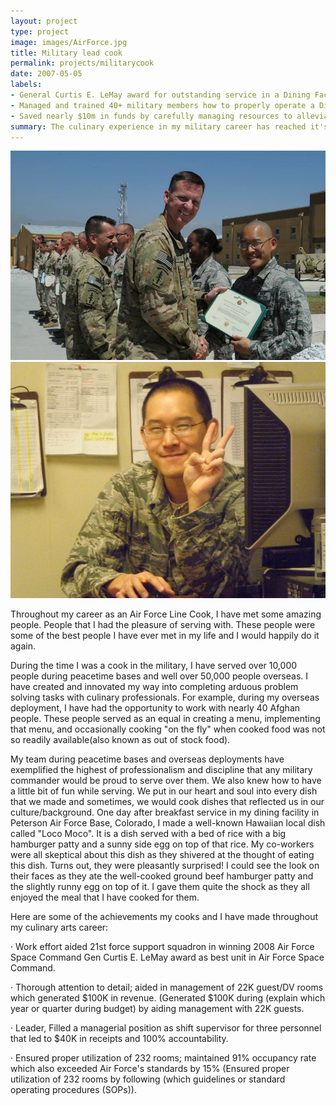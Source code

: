 ```yaml
---
layout: project
type: project
image: images/AirForce.jpg
title: Military lead cook
permalink: projects/militarycook
date: 2007-05-05
labels:
- General Curtis E. LeMay award for outstanding service in a Dining Facility
- Managed and trained 40+ military members how to properly operate a Dining Facility
- Saved nearly $10m in funds by carefully managing resources to alleviate waste
summary: The culinary experience in my military career has reached it's pinnacle when my team won the General Curtis E. LeMay award for outstanding service in a Dining Facility.
---
```


<img class="ui medium right floated rounded image" src="../images/Deployedawardimage.jpg">
<img class="ui medium right floated rounded image" src="../images/Deployedawardimage2.jpg">


Throughout my career as an Air Force Line Cook, I have met some amazing people.  People that I had the pleasure of serving with.  These people were some of the best people I have ever met in my life and I would happily do it again. 

During the time I was a cook in the military, I have served over 10,000 people during peacetime bases and well over 50,000 people overseas.  I have created and innovated my way into completing arduous problem solving tasks with culinary professionals.  For example, during my overseas deployment, I have had the opportunity to work with nearly 40 Afghan people.  These people served as an equal in creating a menu, implementing that menu, and occasionally cooking "on the fly" when cooked food was not so readily available(also known as out of stock food).  

My team during peacetime bases and overseas deployments have exemplified the highest of professionalism and discipline that any military commander would be proud to serve over them.  We also knew how to have a little bit of fun while serving.  We put in our heart and soul into every dish that we made and sometimes, we would cook dishes that reflected us in our culture/background.  One day after breakfast service in my dining facility in Peterson Air Force Base, Colorado, I made a well-known Hawaiian local dish called "Loco Moco".  It is a dish served with a bed of rice with a big hamburger patty and a sunny side egg on top of that rice.  My co-workers were all skeptical about this dish as they shivered at the thought of eating this dish.  Turns out, they were pleasantly surprised!  I could see the look on their faces as they ate the well-cooked ground beef hamburger patty and the slightly runny egg on top of it.  I gave them quite the shock as they all enjoyed the meal that I have cooked for them.  

Here are some of the achievements my cooks and I have made throughout my culinary arts career:

· Work effort aided 21st force support squadron in winning 2008 Air Force Space Command Gen Curtis E. LeMay award as best unit in Air Force Space Command.

· Thorough attention to detail; aided in management of 22K guest/DV rooms which generated $100K in revenue. (Generated $100K during (explain which year or quarter during budget) by aiding management with 22K guests.

· Leader,  Filled a managerial position as shift supervisor for three personnel that led to $40K in receipts and 100% accountability.

· Ensured proper utilization of 232 rooms; maintained 91% occupancy rate which also exceeded Air Force's standards by 15% (Ensured proper utilization of 232 rooms by following (which guidelines or standard operating procedures (SOPs)).

